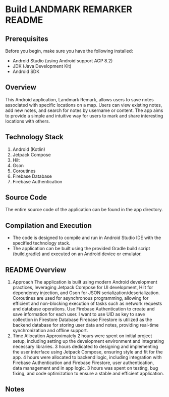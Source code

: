 # Build LANDMARK REMARKER README


## Prerequisites
Before you begin, make sure you have the following installed:
- Android Studio (using Android support AGP 8.2)
- JDK (Java Development Kit)
- Android SDK


## Overview
This Android application, Landmark Remark, allows users to save notes associated with specific locations on a map. Users can view existing notes, add new notes, and search for notes by username or content. The app aims to provide a simple and intuitive way for users to mark and share interesting locations with others.


## Technology Stack
1. Android (Kotlin)
2. Jetpack Compose
3. Hilt
4. Gson
5. Coroutines
6. Firebase Database
7. Firebase Authentication 

## Source Code
The entire source code of the application can be found in the app directory.


## Compilation and Execution
- The code is designed to compile and run in Android Studio IDE with the specified technology stack.
- The application can be built using the provided Gradle build script (build.gradle) and executed on an Android device or emulator.


## README Overview
1. Approach
   The application is built using modern Android development practices, leveraging Jetpack Compose for UI development, Hilt for dependency injection, and Gson for JSON serialization/deserialization.
   Coroutines are used for asynchronous programming, allowing for efficient and non-blocking execution of tasks such as network requests and database operations.
   Use Firebase Authentication to create and save information for each user. I want to use UID as key to save collection in Firestore Database
   Firebase Firestore is utilized as the backend database for storing user data and notes, providing real-time synchronization and offline support.
2. Time Allocation
   Approximately 2 hours were spent on initial project setup, including setting up the development environment and integrating necessary libraries.
   3 hours dedicated to designing and implementing the user interface using Jetpack Compose, ensuring style and fit for the app.
   4 hours were allocated to backend logic, including integration with Firebase Authentication and Firebase Firestore, user authentication, data management and in app logic.
   3 hours was spent on testing, bug fixing, and code optimization to ensure a stable and efficient application.
## Notes

